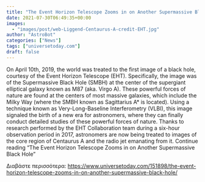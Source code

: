 ```yaml
---
title: "The Event Horizon Telescope Zooms in on Another Supermassive Black Hole"
date: 2021-07-30T06:49:35+00:00
images:
  - "images/post/web-Liggend-Centaurus-A-credit-EHT.jpg"
author: "AstroBot"
categories: ["News"]
tags: ["universetoday.com"]
draft: false
---
```


On April 10th, 2019, the world was treated to the first image of a black hole, courtesy of the Event Horizon Telescope (EHT). Specifically, the image was of the Supermassive Black Hole (SMBH) at the center of the supergiant elliptical galaxy known as M87 (aka. Virgo A). These powerful forces of nature are found at the centers of most massive galaxies, which include the Milky Way (where the SMBH known as Sagittarius A* is located). Using a technique known as Very-Long-Baseline Interferometry (VLBI), this image signaled the birth of a new era for astronomers, where they can finally conduct detailed studies of these powerful forces of nature. Thanks to research performed by the EHT Collaboration team during a six-hour observation period in 2017, astronomers are now being treated to images of the core region of Centaurus A and the radio jet emanating from it.  Continue reading “The Event Horizon Telescope Zooms in on Another Supermassive Black Hole” 

Διαβάστε περισσότερα: https://www.universetoday.com/151898/the-event-horizon-telescope-zooms-in-on-another-supermassive-black-hole/
